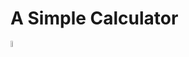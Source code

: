 # A Simple Calculator

<a href="https://rht-21.github.io/calculator/"><img src="https://img.shields.io/badge/-Visit-yellowgreen" height = 5% width = 5%  alt="Visit"></a>
